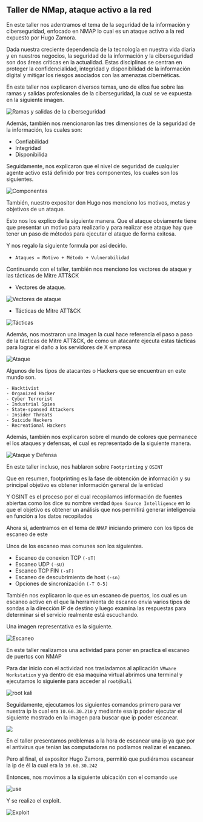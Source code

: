 ## Taller de NMap, ataque activo a la red

En este taller nos adentramos el tema de la seguridad de la información y ciberseguridad, enfocado en NMAP lo cual es un ataque activo a la red expuesto por Hugo Zamora.

Dada nuestra creciente dependencia de la tecnología en nuestra vida diaria y en nuestros negocios, la seguridad de la información y la ciberseguridad son dos áreas críticas en la actualidad. Estas disciplinas se centran en proteger la confidencialidad, integridad y disponibilidad de la información digital y mitigar los riesgos asociados con las amenazas cibernéticas.

En este taller nos explicaron diversos temas, uno de ellos fue sobre las ramas y salidas profesionales de la ciberseguridad, la cual se ve expuesta en la siguiente imagen.

![Ramas y salidas de la ciberseguridad](./images/Ramas%20y%20salidas.png)

Además, también nos mencionaron las tres dimensiones de la seguridad de la información, los cuales son:

* Confiabilidad
* Integridad
* Disponibilida

Seguidamente, nos explicaron que el nivel de seguridad de cualquier agente activo está definido por tres componentes, los cuales son los siguientes.

![Componentes](./images/Componentes.png)

También, nuestro expositor don Hugo nos menciono los motivos, metas y objetivos de un ataque.

Esto nos los explico de la siguiente manera. Que el ataque obviamente tiene que presentar un motivo para realizarlo y para realizar ese ataque hay que tener un paso de métodos para ejecutar el ataque de forma exitosa.

Y nos regalo la siguiente formula por así decirlo.

- `Ataques = Motivo + Método + Vulnerabilidad`

Continuando con el taller, también nos menciono los vectores de ataque y las tácticas de Mitre ATT&CK

* Vectores de ataque.

![Vectores de ataque](./images/Vectores.png)

* Tácticas de Mitre ATT&CK

![Tácticas](./images/Tacticas.png)


Además, nos mostraron una imagen la cual hace referencia el paso a paso de la tácticas de Mitre ATT&CK, de como un atacante ejecuta estas tácticas para lograr el daño a los servidores de X empresa

![Ataque](./images/Ataque.png)

Algunos de los tipos de atacantes o Hackers que se encuentran en este mundo son.

```- Script kiddies
- Hacktivist
- Organized Hacker
- Cyber Terrorist
- Industrial Spies
- State-sponsed Attackers
- Insider Threats
- Suicide Hackers
- Recreational Hackers
```


Además, también nos explicaron sobre el mundo de colores que permanece el los ataques y defensas, el cual es representado de la siguiente manera.

![Ataque y Defensa](./images/Ataque%20y%20defensa.png)

En este taller incluso, nos hablaron sobre `Footprinting` y `OSINT`

Que en resumen, footprinting es la fase de obtención de información y su principal objetivo es obtener información general de la entidad

Y OSINT es el proceso por el cual recopilamos información de fuentes abiertas como los dice su nombre verdad `Open Source Intelligence` en lo que el objetivo es obtener un análisis que nos permitirá generar inteligencia en función a los datos recopilados

Ahora sí, adentramos en el tema de `NMAP` iniciando primero con los tipos de escaneo de este

Unos de los escaneo mas comunes son los siguientes.

* Escaneo de conexion TCP `(-sT)`
* Escaneo UDP `(-sU)`
* Escaneo TCP FIN `(-sF)`
* Escaneo de descubrimiento de host `(-sn)`
* Opciones de sincronización `(-T 0-5)`


También nos explicaron lo que es un escaneo de puertos, los cual es un escaneo activo en el que la herramienta de escaneo envía varios tipos de sondas a la dirección IP de destino y luego examina las respuestas para determinar si el servicio realmente está escuchando.

Una imagen representativa es la siguiente.

![Escaneo](./images/escaneo.png)


En este taller realizamos una actividad para poner en practica el escaneo de puertos con NMAP

Para dar inicio con el actividad nos trasladamos al aplicación `VMware Workstation` y ya dentro de esa maquina virtual abrimos una terminal y ejecutamos lo siguiente para acceder al `root@kali`

![root kali](./images/root.png)

Seguidamente, ejecutamos los siguientes comandos primero para ver nuestra ip la cual era `10.60.30.210` y mediante esa ip poder ejecutar el siguiente mostrado en la imagen para buscar que ip poder escanear.

![](./images/nmap.png)

En el taller presentamos problemas a la hora de escanear una ip ya que por el antivirus que tenían las computadoras no podíamos realizar el escaneo.


Pero al final, el expositor Hugo Zamora, permitió que pudiéramos escanear la ip de él la cual era la `10.60.30.242`

Entonces, nos movimos a la siguiente ubicación con el comando `use`

![use](./images/use.png)

Y se realizo el exploit.

![Exploit](./images/exploit.png)


